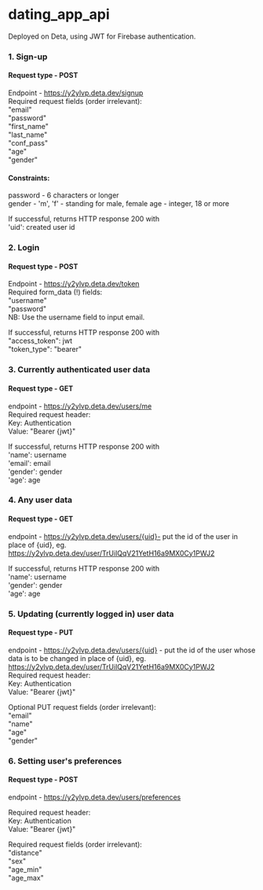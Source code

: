 # dating_app_api

Deployed on Deta, using JWT for Firebase authentication.

### 1. Sign-up 
#### Request type - POST
Endpoint - https://y2ylvp.deta.dev/signup  
Required request fields (order irrelevant):  
    "email"  
    "password"  
    "first_name"  
    "last_name"  
    "conf_pass"  
    "age"   
    "gender"   
    
#### Constraints:   
password - 6 characters or longer   
gender - 'm', 'f' - standing for male, female
age - integer, 18 or more

If successful, returns HTTP response 200 with  
'uid': created user id

### 2. Login
#### Request type - POST
Endpoint - https://y2ylvp.deta.dev/token  
Required form_data (!) fields:  
    "username"  
    "password"   
NB: Use the username field to input email. 

If successful, returns HTTP response 200 with  
"access_token": jwt   
"token_type": "bearer"
### 3. Currently authenticated user data 
#### Request type - GET
endpoint - https://y2ylvp.deta.dev/users/me   
Required request header:  
Key: Authentication  
Value: "Bearer {jwt}"

If successful, returns HTTP response 200 with   
'name': username   
'email': email   
'gender': gender   
'age': age   
### 4. Any user data
#### Request type - GET
endpoint - https://y2ylvp.deta.dev/users/{uid}- put the id of the user in place of {uid}, eg. https://y2ylvp.deta.dev/user/TrUilQqV21YetH16a9MX0Cy1PWJ2

If successful, returns HTTP response 200 with   
'name': username   
'gender': gender   
'age': age   
### 5. Updating (currently logged in) user data
#### Request type - PUT
endpoint - https://y2ylvp.deta.dev/users/{uid}  -  put the id of the user whose data is to be changed in place of {uid}, eg. https://y2ylvp.deta.dev/user/TrUilQqV21YetH16a9MX0Cy1PWJ2   
Required request header:  
Key: Authentication  
Value: "Bearer {jwt}"

Optional PUT request fields (order irrelevant):  
    "email"  
    "name"  
    "age"   
    "gender" 

### 6. Setting user's preferences
#### Request type - POST
endpoint - https://y2ylvp.deta.dev/users/preferences  

Required request header:  
Key: Authentication  
Value: "Bearer {jwt}"

Required request fields (order irrelevant):  
"distance"   
"sex"   
"age_min"   
"age_max"   